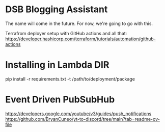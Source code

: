 # DSB Blogging Assistant

The name will come in the future. For now, we're going to go with this.

Terrafrom deployer setup with GitHub actions and all that: https://developer.hashicorp.com/terraform/tutorials/automation/github-actions

# Installing in Lambda DIR
pip install -r requirements.txt -t /path/to/deployment/package

# Event Driven PubSubHub
https://developers.google.com/youtube/v3/guides/push_notifications
https://github.com/BryanCuneo/yt-to-discord/tree/main?tab=readme-ov-file
